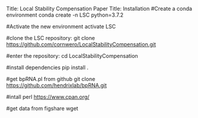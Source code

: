 Title: Local Stability Compensation Paper
Title: Installation
#Create a conda environment
conda create -n LSC python=3.7.2

#Activate the new environment
activate LSC

#clone the LSC repository:
git clone https://github.com/cornwero/LocalStabilityCompensation.git

#enter the repository:
cd LocalStabilityCompensation

#install dependencies
pip install .

#get bpRNA.pl from github
git clone https://github.com/hendrixlab/bpRNA.git

#intall perl https://www.cpan.org/

#get data from figshare
wget <figshare link>